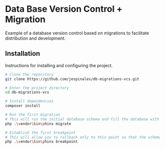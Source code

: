 # Data Base Version Control + Migration

Example of a database version control based on migrations to facilitate distribution and development. 

## Installation

Instructions for installing and configuring the project.

```sh
# Clone the repository
git clone https://github.com/jespinales/db-migrations-vcs.git

# Enter the project directory
cd db-migrations-vcs

# Install dependencies
composer install

# Run the first migration
# This will run the initial database schema and fill the database with the first data.
php .\vendor\bin\phinx migrate

# Establish the first breakpoint
# This will allow you to rollback only to this point so that the schema and initial data are not deleted.
php .\vendor\bin\phinx breakpoint
```